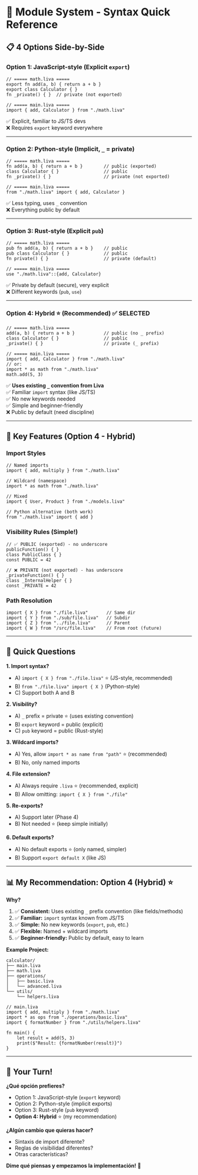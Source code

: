 # 🎨 Module System - Syntax Quick Reference

## 📋 4 Options Side-by-Side

### Option 1: JavaScript-style (Explicit `export`)

```liva
// ===== math.liva =====
export fn add(a, b) { return a + b }
export class Calculator { }
fn _private() { }  // private (not exported)

// ===== main.liva =====
import { add, Calculator } from "./math.liva"
```

✅ Explicit, familiar to JS/TS devs  
❌ Requires `export` keyword everywhere

---

### Option 2: Python-style (Implicit, `_` = private)

```liva
// ===== math.liva =====
fn add(a, b) { return a + b }        // public (exported)
class Calculator { }                 // public
fn _private() { }                    // private (not exported)

// ===== main.liva =====
from "./math.liva" import { add, Calculator }
```

✅ Less typing, uses `_` convention  
❌ Everything public by default

---

### Option 3: Rust-style (Explicit `pub`)

```liva
// ===== math.liva =====
pub fn add(a, b) { return a + b }    // public
pub class Calculator { }             // public
fn private() { }                     // private (default)

// ===== main.liva =====
use "./math.liva"::{add, Calculator}
```

✅ Private by default (secure), very explicit  
❌ Different keywords (`pub`, `use`)

---

### Option 4: Hybrid ⭐ (Recommended) ✅ SELECTED

```liva
// ===== math.liva =====
add(a, b) { return a + b }           // public (no _ prefix)
class Calculator { }                 // public
_private() { }                       // private (_ prefix)

// ===== main.liva =====
import { add, Calculator } from "./math.liva"
// or:
import * as math from "./math.liva"
math.add(5, 3)
```

✅ **Uses existing `_` convention from Liva**  
✅ Familiar `import` syntax (like JS/TS)  
✅ No new keywords needed  
✅ Simple and beginner-friendly  
❌ Public by default (need discipline)

---

## 🎯 Key Features (Option 4 - Hybrid)

### Import Styles

```liva
// Named imports
import { add, multiply } from "./math.liva"

// Wildcard (namespace)
import * as math from "./math.liva"

// Mixed
import { User, Product } from "./models.liva"

// Python alternative (both work)
from "./math.liva" import { add }
```

### Visibility Rules (Simple!)

```liva
// ✅ PUBLIC (exported) - no underscore
publicFunction() { }
class PublicClass { }
const PUBLIC = 42

// ❌ PRIVATE (not exported) - has underscore
_privateFunction() { }
class _InternalHelper { }
const _PRIVATE = 42
```

### Path Resolution

```liva
import { X } from "./file.liva"       // Same dir
import { Y } from "./sub/file.liva"   // Subdir
import { Z } from "../file.liva"      // Parent
import { W } from "/src/file.liva"    // From root (future)
```

---

## 🤔 Quick Questions

**1. Import syntax?**
- A) `import { X } from "./file.liva"` ⭐ (JS-style, recommended)
- B) `from "./file.liva" import { X }` (Python-style)
- C) Support both A and B

**2. Visibility?**
- A) `_` prefix = private ⭐ (uses existing convention)
- B) `export` keyword = public (explicit)
- C) `pub` keyword = public (Rust-style)

**3. Wildcard imports?**
- A) Yes, allow `import * as name from "path"` ⭐ (recommended)
- B) No, only named imports

**4. File extension?**
- A) Always require `.liva` ⭐ (recommended, explicit)
- B) Allow omitting: `import { X } from "./file"`

**5. Re-exports?**
- A) Support later (Phase 4)
- B) Not needed ⭐ (keep simple initially)

**6. Default exports?**
- A) No default exports ⭐ (only named, simpler)
- B) Support `export default X` (like JS)

---

## 📊 My Recommendation: **Option 4 (Hybrid)** ⭐

**Why?**

1. ✅ **Consistent:** Uses existing `_` prefix convention (like fields/methods)
2. ✅ **Familiar:** `import` syntax known from JS/TS
3. ✅ **Simple:** No new keywords (`export`, `pub`, etc.)
4. ✅ **Flexible:** Named + wildcard imports
5. ✅ **Beginner-friendly:** Public by default, easy to learn

**Example Project:**

```
calculator/
├── main.liva
├── math.liva
├── operations/
│   ├── basic.liva
│   └── advanced.liva
└── utils/
    └── helpers.liva
```

```liva
// main.liva
import { add, multiply } from "./math.liva"
import * as ops from "./operations/basic.liva"
import { formatNumber } from "./utils/helpers.liva"

fn main() {
    let result = add(5, 3)
    print($"Result: {formatNumber(result)}")
}
```

---

## 💬 Your Turn!

**¿Qué opción prefieres?**

- Option 1: JavaScript-style (`export` keyword)
- Option 2: Python-style (implicit exports)
- Option 3: Rust-style (`pub` keyword)
- **Option 4: Hybrid** ⭐ (my recommendation)

**¿Algún cambio que quieras hacer?**

- Sintaxis de import diferente?
- Reglas de visibilidad diferentes?
- Otras características?

**Dime qué piensas y empezamos la implementación!** 🚀
